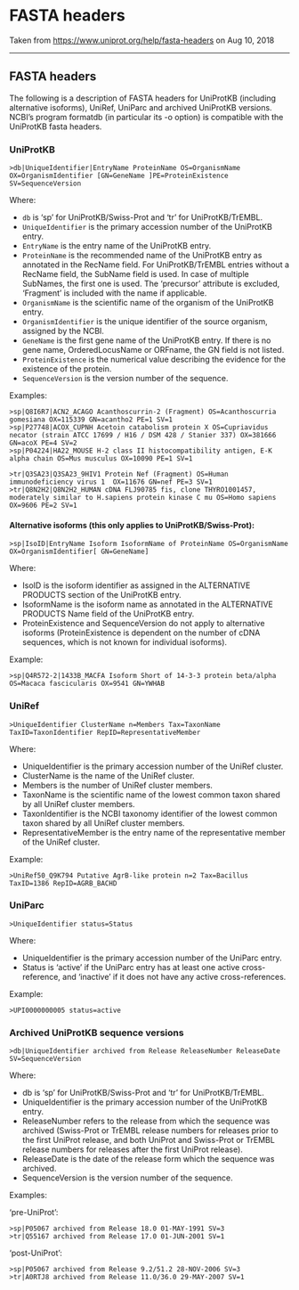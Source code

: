 # FASTA headers

Taken from https://www.uniprot.org/help/fasta-headers on Aug 10, 2018

----

## FASTA headers

The following is a description of FASTA headers for UniProtKB (including alternative isoforms), UniRef, UniParc and archived UniProtKB versions. NCBI’s program formatdb (in particular its -o option) is compatible with the UniProtKB fasta headers.

### UniProtKB
```
>db|UniqueIdentifier|EntryName ProteinName OS=OrganismName OX=OrganismIdentifier [GN=GeneName ]PE=ProteinExistence SV=SequenceVersion
```

Where:

* `db` is ‘sp’ for UniProtKB/Swiss-Prot and ‘tr’ for UniProtKB/TrEMBL.
* `UniqueIdentifier` is the primary accession number of the UniProtKB entry.
* `EntryName` is the entry name of the UniProtKB entry.
* `ProteinName` is the recommended name of the UniProtKB entry as annotated in the RecName field. For UniProtKB/TrEMBL entries without a RecName field, the SubName field is used. In case of multiple SubNames, the first one is used. The ‘precursor’ attribute is excluded, ‘Fragment’ is included with the name if applicable.
* `OrganismName` is the scientific name of the organism of the UniProtKB entry.
* `OrganismIdentifier` is the unique identifier of the source organism, assigned by the NCBI.
* `GeneName` is the first gene name of the UniProtKB entry. If there is no gene name, OrderedLocusName or ORFname, the GN field is not listed.
* `ProteinExistence` is the numerical value describing the evidence for the existence of the protein.
* `SequenceVersion` is the version number of the sequence.

Examples:
```
>sp|Q8I6R7|ACN2_ACAGO Acanthoscurrin-2 (Fragment) OS=Acanthoscurria gomesiana OX=115339 GN=acantho2 PE=1 SV=1
>sp|P27748|ACOX_CUPNH Acetoin catabolism protein X OS=Cupriavidus necator (strain ATCC 17699 / H16 / DSM 428 / Stanier 337) OX=381666 GN=acoX PE=4 SV=2
>sp|P04224|HA22_MOUSE H-2 class II histocompatibility antigen, E-K alpha chain OS=Mus musculus OX=10090 PE=1 SV=1

>tr|Q3SA23|Q3SA23_9HIV1 Protein Nef (Fragment) OS=Human immunodeficiency virus 1  OX=11676 GN=nef PE=3 SV=1
>tr|Q8N2H2|Q8N2H2_HUMAN cDNA FLJ90785 fis, clone THYRO1001457, moderately similar to H.sapiens protein kinase C mu OS=Homo sapiens OX=9606 PE=2 SV=1
```

#### Alternative isoforms (this only applies to UniProtKB/Swiss-Prot): 

```
>sp|IsoID|EntryName Isoform IsoformName of ProteinName OS=OrganismName OX=OrganismIdentifier[ GN=GeneName]
```

Where:

* IsoID is the isoform identifier as assigned in the ALTERNATIVE PRODUCTS section of the UniProtKB entry.
* IsoformName is the isoform name as annotated in the ALTERNATIVE PRODUCTS Name field of the UniProtKB entry.
* ProteinExistence and SequenceVersion do not apply to alternative isoforms (ProteinExistence is dependent on the number of cDNA sequences, which is not known for individual isoforms).

Example:

```
>sp|Q4R572-2|1433B_MACFA Isoform Short of 14-3-3 protein beta/alpha OS=Macaca fascicularis OX=9541 GN=YWHAB
```

### UniRef

```
>UniqueIdentifier ClusterName n=Members Tax=TaxonName TaxID=TaxonIdentifier RepID=RepresentativeMember
```

Where:

* UniqueIdentifier is the primary accession number of the UniRef cluster.
* ClusterName is the name of the UniRef cluster.
* Members is the number of UniRef cluster members.
* TaxonName is the scientific name of the lowest common taxon shared by all UniRef cluster members.
* TaxonIdentifier is the NCBI taxonomy identifier of the lowest common taxon shared by all UniRef cluster members.
* RepresentativeMember is the entry name of the representative member of the UniRef cluster.

Example:

```
>UniRef50_Q9K794 Putative AgrB-like protein n=2 Tax=Bacillus TaxID=1386 RepID=AGRB_BACHD
```

### UniParc

```
>UniqueIdentifier status=Status
```

Where:

* UniqueIdentifier is the primary accession number of the UniParc entry.
* Status is ‘active’ if the UniParc entry has at least one active cross-reference, and ‘inactive’ if it does not have any active cross-references.

Example:

```
>UPI0000000005 status=active
```

### Archived UniProtKB sequence versions

```
>db|UniqueIdentifier archived from Release ReleaseNumber ReleaseDate SV=SequenceVersion
```

Where:

* db is ‘sp’ for UniProtKB/Swiss-Prot and ‘tr’ for UniProtKB/TrEMBL.
* UniqueIdentifier is the primary accession number of the UniProtKB entry.
* ReleaseNumber refers to the release from which the sequence was archived (Swiss-Prot or TrEMBL release numbers for releases prior to the first UniProt release, and both UniProt and Swiss-Prot or TrEMBL release numbers for releases after the first UniProt release).
* ReleaseDate is the date of the release form which the sequence was archived.
* SequenceVersion is the version number of the sequence.

Examples:

‘pre-UniProt’:

```
>sp|P05067 archived from Release 18.0 01-MAY-1991 SV=3
>tr|Q55167 archived from Release 17.0 01-JUN-2001 SV=1
```

‘post-UniProt’:

```
>sp|P05067 archived from Release 9.2/51.2 28-NOV-2006 SV=3
>tr|A0RTJ8 archived from Release 11.0/36.0 29-MAY-2007 SV=1
```
